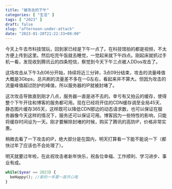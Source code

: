 ```yaml
---
title: "被攻击的下午"
categories: [ "生活" ]
tags: [ "2023" ]
draft: false
slug: "afternoon-under-attack"
date: "2023-01-20T21:22:33+08:00"
---
```


今天上午去市科技馆玩，回到家已经是下午一点了。在科技馆拍的都是视频，不太方便上传到这里。然后吃完午饭就去睡觉，一觉起来就下午四点。刚起床就抓过手机一看，发现收到腾讯云的四条短信，察觉到今天下午三点被人DDos攻击了。

这场攻击从下午3点06分开始，持续将近三分钟，3点09分结束，攻击的流量峰值大概是3Gbps，总共刷的流量差不多在一G左右，看起来并不算大。但因为攻击的流量峰值超过防护的峰值，所以服务器的IP就被封堵了。

这次攻击导致直到刚才八点，服务器一直是进不去的。幸亏有又拍云的缓存，使得整个下午开往和博客的服务都可用。现在已经将开往的CDN缓存调至全局45天、静态图片缓存365天，这样既可以降低CDN那边的动态请求数，也可以保证在服务器像今天这样的情况下，服务还可以保证可用。博客因为一些特性的影响，只能将缓存时间设为一天。刚才要解除封堵的时候，购买了腾讯的高防IP，价格非常实惠。

稍微去看了一下攻击的IP，绝大部分是在国内，明天打算看一下能不能说一下（都快过年了应该也不会处理了）。

明天就要过年啦，在此祝攻击者新年快乐，祝各位幸福、工作顺利、学习进步、事业有成。

```php
while($year == 2023) {
  beHappy(); //新的一年要一直开心哦
}
```